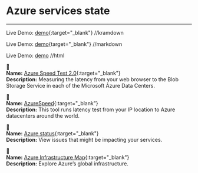 # Azure services state
---

Live Demo: [demo](https://example.com){:target="_blank"} //kramdown

Live Demo: [demo](https://example.com){target="_blank"} //markdown

Live Demo: <a href="https://example.com" target="_blank">demo</a> //html

🔗  
**Name:** [Azure Speed Test 2.0](http://azurespeedtest.azurewebsites.net/){:target="_blank"}  
**Description:** Measuring the latency from your web browser to the Blob Storage Service in each of the Microsoft Azure Data Centers.  

🔗  
**Name:** [AzureSpeed](https://www.azurespeed.com/){:target="_blank"}  
**Description:** This tool runs latency test from your IP location to Azure datacenters around the world.  

🔗  
**Name:** [Azure status](https://status.azure.com/){:target="_blank"}  
**Description:** View issues that might be impacting your services.  

🔗  
**Name:** [Azure Infrastructure Map](https://infrastructuremap.microsoft.com/){:target="_blank"}  
**Description:** Explore Azure’s global infrastructure.  